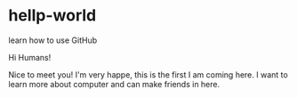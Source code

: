 # hellp-world
learn how to use GitHub

Hi Humans!

Nice to meet you! I'm very happe, this is the first I am coming here.
I want to learn more about computer and can make friends in here.
